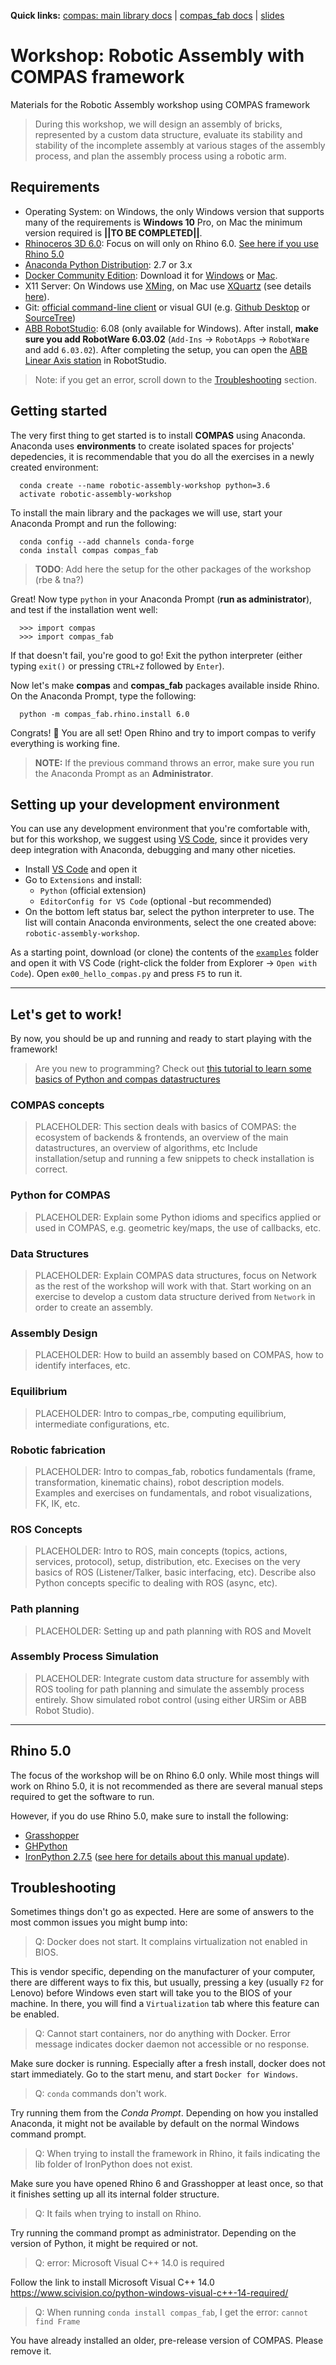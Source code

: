 **Quick links:** [compas: main library docs](https://compas-dev.github.io/main/) | [compas_fab docs](https://gramaziokohler.github.io/compas_fab/latest/) | [slides](https://docs.google.com/presentation/d/1PsRl-eQNKiS1NvbXI4aQfWoPb0sP291kvo6l8Ps3w20/edit?usp=sharing)

# Workshop: Robotic Assembly with COMPAS framework

Materials for the Robotic Assembly workshop using COMPAS framework

> During this workshop, we will design an assembly of bricks, represented by a custom data structure, evaluate its stability and stability of the incomplete assembly at various stages of the assembly process, and plan the assembly process using a robotic arm.

## Requirements

* Operating System: on Windows, the only Windows version that supports many of the requirements is **Windows 10** Pro, on Mac the minimum version required is **||TO BE COMPLETED||**.
* [Rhinoceros 3D 6.0](https://www.rhino3d.com/): Focus on will only on Rhino 6.0. [See here if you use Rhino 5.0](#rhino-50)
* [Anaconda Python Distribution](https://www.anaconda.com/download/): 2.7 or 3.x
* [Docker Community Edition](https://www.docker.com/get-started): Download it for [Windows](https://store.docker.com/editions/community/docker-ce-desktop-windows) or [Mac](https://store.docker.com/editions/community/docker-ce-desktop-mac).
* X11 Server: On Windows use [XMing](https://sourceforge.net/projects/xming/), on Mac use [XQuartz](https://www.xquartz.org/) (see details [here](https://medium.com/@mreichelt/how-to-show-x11-windows-within-docker-on-mac-50759f4b65cb)).
* Git: [official command-line client](https://git-scm.com/) or visual GUI (e.g. [Github Desktop](https://desktop.github.com/) or [SourceTree](https://www.sourcetreeapp.com/))
* [ABB RobotStudio](https://new.abb.com/products/robotics/robotstudio/downloads): 6.08 (only available for Windows). After install, **make sure you add RobotWare 6.03.02** (`Add-Ins` -> `RobotApps` -> `RobotWare` and add `6.03.02`). After completing the setup, you can open the [ABB Linear Axis station](robot_station) in RobotStudio.

> Note: if you get an error, scroll down to the [Troubleshooting](#troubleshooting) section.

## Getting started

The very first thing to get started is to install **COMPAS** using Anaconda. Anaconda uses **environments** to create isolated spaces for projects' depedencies, it is recommendable that you do all the exercises in a newly created environment:

      conda create --name robotic-assembly-workshop python=3.6
      activate robotic-assembly-workshop

To install the main library and the packages we will use, start your Anaconda Prompt and run the following:

      conda config --add channels conda-forge
      conda install compas compas_fab

> **TODO**: Add here the setup for the other packages of the workshop (rbe & tna?)

Great! Now type `python` in your Anaconda Prompt (**run as administrator**), and test if the installation went well:

      >>> import compas
      >>> import compas_fab

If that doesn't fail, you're good to go! Exit the python interpreter (either typing `exit()` or pressing `CTRL+Z` followed by `Enter`).

Now let's make **compas** and **compas_fab** packages available inside Rhino. On the Anaconda Prompt, type the following:

      python -m compas_fab.rhino.install 6.0

Congrats! 🎉 You are all set! Open Rhino and try to import compas to verify everything is working fine.

> **NOTE:**
> If the previous command throws an error, make sure you run the Anaconda Prompt as an **Administrator**.

## Setting up your development environment

You can use any development environment that you're comfortable with, but for this workshop, we suggest using [VS Code](https://code.visualstudio.com/), since it provides very deep integration with Anaconda, debugging and many other niceties.

* Install [VS Code](https://code.visualstudio.com/) and open it
* Go to `Extensions` and install:
  * `Python` (official extension)
  * `EditorConfig for VS Code` (optional -but recommended)
* On the bottom left status bar, select the python interpreter to use. The list will contain Anaconda environments, select the one created above: `robotic-assembly-workshop`.

As a starting point, download (or clone) the contents of the [`examples`](examples) folder and open it with VS Code (right-click the folder from Explorer -> `Open with Code`). Open `ex00_hello_compas.py` and press `F5` to run it.

---

## Let's get to work!

By now, you should be up and running and ready to start playing with the framework!

> Are you new to programming? Check out [this tutorial to learn some basics of Python and compas datastructures](https://compas-dev.github.io/main/tutorial/meshes.html)

### COMPAS concepts

> PLACEHOLDER: This section deals with basics of COMPAS: the ecosystem of backends & frontends, an overview of the main datastructures, an overview of algorithms, etc
> Include installation/setup and running a few snippets to check installation is correct.

### Python for COMPAS

> PLACEHOLDER: Explain some Python idioms and specifics applied or used in COMPAS, e.g. geometric key/maps, the use of callbacks, etc.

### Data Structures

> PLACEHOLDER: Explain COMPAS data structures, focus on Network as the rest of the workshop will work with that. Start working on an exercise to develop a custom data structure derived from `Network` in order to create an assembly.

### Assembly Design

> PLACEHOLDER: How to build an assembly based on COMPAS, how to identify interfaces, etc.

### Equilibrium

> PLACEHOLDER: Intro to compas_rbe, computing equilibrium, intermediate configurations, etc.

### Robotic fabrication

> PLACEHOLDER: Intro to compas_fab, robotics fundamentals (frame, transformation, kinematic chains), robot description models. Examples and exercises on fundamentals, and robot visualizations, FK, IK, etc.

### ROS Concepts

> PLACEHOLDER: Intro to ROS, main concepts (topics, actions, services, protocol), setup, distribution, etc. Execises on the very basics of ROS (Listener/Talker, basic interfacing, etc). Describe also Python concepts specific to dealing with ROS (async, etc).

### Path planning

> PLACEHOLDER: Setting up and path planning with ROS and MoveIt

### Assembly Process Simulation

> PLACEHOLDER: Integrate custom data structure for assembly with ROS tooling for path planning and simulate the assembly process entirely. Show simulated robot control (using either URSim or ABB Robot Studio).

---

## Rhino 5.0

The focus of the workshop will be on Rhino 6.0 only. While most things will work on Rhino 5.0, it is not recommended as there are several manual steps required to get the software to run.

However, if you do use Rhino 5.0, make sure to install the following:

 - [Grasshopper](https://www.grasshopper3d.com/)
 - [GHPython](https://www.food4rhino.com/app/ghpython)
 - [IronPython 2.7.5](https://github.com/IronLanguages/main/releases/tag/ipy-2.7.5) ([see here for details about this manual update](https://compas-dev.github.io/main/environments/rhino.html#ironpython-1)).

## Troubleshooting

Sometimes things don't go as expected. Here are some of answers to the most common issues you might bump into:

> Q: Docker does not start. It complains virtualization not enabled in BIOS.

This is vendor specific, depending on the manufacturer of your computer, there are different ways to fix this, but usually, pressing a key (usually `F2` for Lenovo) before Windows even start will take you to the BIOS of your machine. In there, you will find a `Virtualization` tab where this feature can be enabled.

> Q: Cannot start containers, nor do anything with Docker. Error message indicates docker daemon not accessible or no response.

Make sure docker is running. Especially after a fresh install, docker does not start immediately. Go to the start menu, and start `Docker for Windows`.

> Q: `conda` commands don't work.

Try running them from the *Conda Prompt*. Depending on how you installed Anaconda, it might not be available by default on the normal Windows command prompt.

> Q: When trying to install the framework in Rhino, it fails indicating the lib folder of IronPython does not exist.

Make sure you have opened Rhino 6 and Grasshopper at least once, so that it finishes setting up all its internal folder structure.

> Q: It fails when trying to install on Rhino.

Try running the command prompt as administrator. Depending on the version of Python, it might be required or not.

> Q: error: Microsoft Visual C++ 14.0 is required

Follow the link to install Microsoft Visual C++ 14.0
https://www.scivision.co/python-windows-visual-c++-14-required/

> Q: When running `conda install compas_fab`, I get the error: `cannot find Frame`

You have already installed an older, pre-release version of COMPAS. Please remove it.
